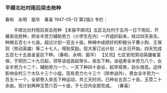 ### 平顺北社村雨后突击抢种
春和　永明　振华　春喜
1947-05-12
第2版()
专栏：

　　平顺北社村雨后突击抢种
    【本报平顺讯】五区北社村于五月一日下雨后，开展突击抢种，把全半劳力辅助劳力（小学生在内）一齐组织起来，经过四天突击，种棉五百七十七亩，超过计划一百五十亩。种棉中成绩好的积极分子曹小狗、王保则（劳动英雄）等二十七人，得到奖励。现大家订出计划：从五日开始，四天完成五百七十五亩金皇后下种。（春和、永明、振华）
    【又讯】七区安阳劳动英雄崔富保，于阴历二十九日起，领导该组首起带头，突击下种。该组男全半劳力八个，女全半劳力十二个，辅助劳力一个，一天下种四十亩谷，起早搭黑，劲头很高。这样影响全村三个大队十三个小组，现有劳力七十三个（除参战外），男女全半劳力一百五十一个，全部卷入突击下种运动，共三天时间，已种谷五百二十亩，玉茭二十余亩。现计划再种玉茭六百一十亩，于七日内全部完成。
                                                    （春喜）
